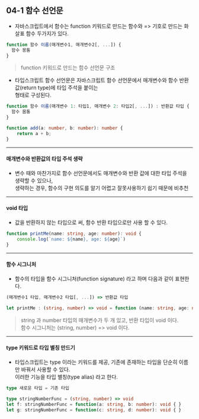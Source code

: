 ## 04-1 함수 선언문  

- 자바스크립트에서 함수는 function 키워드로 만드는 함수와 => 기호로 만드는 화살표 함수 두가지가 있다.

```typeScript
function 함수 이름(매개변수1, 매개변수2[, ...]) {
  함수 몽통
}
```
> function 키워드로 만드는 함수 선언문 구조
 
 - 타입스크립트 함수 선언문은 자바스크립트 함수 선언문에서 매개변수와 함수 반환값(return type)에 타입 주석을 붙이는  
   형태로 구성된다.
   
```typeScript
function 함수 이름(매개변수 1: 타입1, 매개변수 2: 타입2[, ...]) : 반환값 타입 {
  함수 몸통
}
```

```typeScript
function add(a: number, b: number): number {
    return a + b; 
}
```

***


#### 매개변수와 반환값의 타입 주석 생략

- 변수 때와 마찬가지로 함수 선언문에서도 매개변수와 반환 값에 대한 타입 주석을 생략할 수 있으나,  
  생략하는 경우, 함수의 구현 의도를 알기 어렵고 잘못사용하기 쉽기 때문에 비추천
  

***


#### void 타입

- 값을 반환하지 않는 타입으로 써, 함수 반환 타입으로만 사용 할 수 있다.

```typeScript
function printMe(name: string, age: number): void {
    console.log(`name: ${name}, age: ${age}`)
}
```


***


#### 함수 시그니처

- 함수의 타입을 함수 시그니처(function signature) 라고 하며 다음과 같이 표현한다.

```typeScript
(매개변수1 타입, 매개변수2 타입[, ...]) => 반환값 타입
```

```typeScript
let printMe : (string, number) => void = function (name: string, age: number): void { }
```
> string 과 number 타입의 매개변수가 두 개 있고, 반환 타입이 void 이다.  
  함수 시그니처는 (string, number) => void 이다.
  

***


#### type 키워드로 타입 별칭 만드기

- 타입스크립트는 type 이라는 키워드를 제공, 기존에 존재하는 타입을 단순히 이름만 바꿔서 사용할 수 있다.  
  이러한 기능을 타입 별칭(type alias) 라고 한다.
  
```typeScript
type 새로운 타입 = 기존 타입
```

```typeScript
type stringNumberFunc = (string, number) => void
let f: stringNumberFunc = function(a: string, b: number): void { }
let g: stringNumberFunc = function(c: string, d: number): void { }
```

